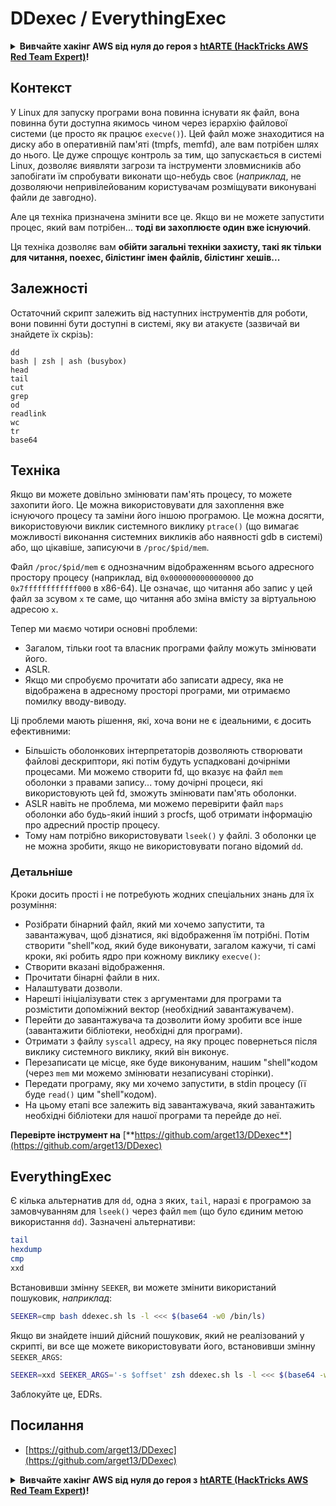 # DDexec / EverythingExec

<details>

<summary><strong>Вивчайте хакінг AWS від нуля до героя з</strong> <a href="https://training.hacktricks.xyz/courses/arte"><strong>htARTE (HackTricks AWS Red Team Expert)</strong></a><strong>!</strong></summary>

Інші способи підтримки HackTricks:

* Якщо ви хочете побачити вашу **компанію в рекламі HackTricks** або **завантажити HackTricks у форматі PDF**, перевірте [**ПЛАНИ ПІДПИСКИ**](https://github.com/sponsors/carlospolop)!
* Отримайте [**офіційний PEASS & HackTricks мерч**](https://peass.creator-spring.com)
* Відкрийте для себе [**Сім'ю PEASS**](https://opensea.io/collection/the-peass-family), нашу колекцію ексклюзивних [**NFT**](https://opensea.io/collection/the-peass-family)
* **Приєднуйтесь до** 💬 [**групи Discord**](https://discord.gg/hRep4RUj7f) або [**групи telegram**](https://t.me/peass) або **слідкуйте** за нами на **Twitter** 🐦 [**@hacktricks_live**](https://twitter.com/hacktricks_live)**.**
* **Поділіться своїми хакерськими трюками, надсилайте PR до** [**HackTricks**](https://github.com/carlospolop/hacktricks) **і** [**HackTricks Cloud**](https://github.com/carlospolop/hacktricks-cloud) **репозиторіїв на GitHub.**

</details>

## Контекст

У Linux для запуску програми вона повинна існувати як файл, вона повинна бути доступна якимось чином через ієрархію файлової системи (це просто як працює `execve()`). Цей файл може знаходитися на диску або в оперативній пам'яті (tmpfs, memfd), але вам потрібен шлях до нього. Це дуже спрощує контроль за тим, що запускається в системі Linux, дозволяє виявляти загрози та інструменти зловмисників або запобігати їм спробувати виконати що-небудь своє (_наприклад_, не дозволяючи непривілейованим користувачам розміщувати виконувані файли де завгодно).

Але ця техніка призначена змінити все це. Якщо ви не можете запустити процес, який вам потрібен... **тоді ви захоплюєте один вже існуючий**.

Ця техніка дозволяє вам **обійти загальні техніки захисту, такі як тільки для читання, noexec, білістинг імен файлів, білістинг хешів...**

## Залежності

Остаточний скрипт залежить від наступних інструментів для роботи, вони повинні бути доступні в системі, яку ви атакуєте (зазвичай ви знайдете їх скрізь):
```
dd
bash | zsh | ash (busybox)
head
tail
cut
grep
od
readlink
wc
tr
base64
```
## Техніка

Якщо ви можете довільно змінювати пам'ять процесу, то можете захопити його. Це можна використовувати для захоплення вже існуючого процесу та заміни його іншою програмою. Це можна досягти, використовуючи виклик системного виклику `ptrace()` (що вимагає можливості виконання системних викликів або наявності gdb в системі) або, що цікавіше, записуючи в `/proc/$pid/mem`.

Файл `/proc/$pid/mem` є однозначним відображенням всього адресного простору процесу (наприклад, від `0x0000000000000000` до `0x7ffffffffffff000` в x86-64). Це означає, що читання або запис у цей файл за зсувом `x` те саме, що читання або зміна вмісту за віртуальною адресою `x`.

Тепер ми маємо чотири основні проблеми:

* Загалом, тільки root та власник програми файлу можуть змінювати його.
* ASLR.
* Якщо ми спробуємо прочитати або записати адресу, яка не відображена в адресному просторі програми, ми отримаємо помилку вводу-виводу.

Ці проблеми мають рішення, які, хоча вони не є ідеальними, є досить ефективними:

* Більшість оболонкових інтерпретаторів дозволяють створювати файлові дескриптори, які потім будуть успадковані дочірніми процесами. Ми можемо створити fd, що вказує на файл `mem` оболонки з правами запису... тому дочірні процеси, які використовують цей fd, зможуть змінювати пам'ять оболонки.
* ASLR навіть не проблема, ми можемо перевірити файл `maps` оболонки або будь-який інший з procfs, щоб отримати інформацію про адресний простір процесу.
* Тому нам потрібно використовувати `lseek()` у файлі. З оболонки це не можна зробити, якщо не використовувати погано відомий `dd`.

### Детальніше

Кроки досить прості і не потребують жодних спеціальних знань для їх розуміння:

* Розібрати бінарний файл, який ми хочемо запустити, та завантажувач, щоб дізнатися, які відображення їм потрібні. Потім створити "shell"код, який буде виконувати, загалом кажучи, ті самі кроки, які робить ядро при кожному виклику `execve()`:
* Створити вказані відображення.
* Прочитати бінарні файли в них.
* Налаштувати дозволи.
* Нарешті ініціалізувати стек з аргументами для програми та розмістити допоміжний вектор (необхідний завантажувачем).
* Перейти до завантажувача та дозволити йому зробити все інше (завантажити бібліотеки, необхідні для програми).
* Отримати з файлу `syscall` адресу, на яку процес повернеться після виклику системного виклику, який він виконує.
* Перезаписати це місце, яке буде виконуваним, нашим "shell"кодом (через `mem` ми можемо змінювати незаписувані сторінки).
* Передати програму, яку ми хочемо запустити, в stdin процесу (її буде `read()` цим "shell"кодом).
* На цьому етапі все залежить від завантажувача, який завантажить необхідні бібліотеки для нашої програми та перейде до неї.

**Перевірте інструмент на** [**https://github.com/arget13/DDexec**](https://github.com/arget13/DDexec)

## EverythingExec

Є кілька альтернатив для `dd`, одна з яких, `tail`, наразі є програмою за замовчуванням для `lseek()` через файл `mem` (що було єдиним метою використання `dd`). Зазначені альтернативи:
```bash
tail
hexdump
cmp
xxd
```
Встановивши змінну `SEEKER`, ви можете змінити використаний пошуковик, _наприклад_:
```bash
SEEKER=cmp bash ddexec.sh ls -l <<< $(base64 -w0 /bin/ls)
```
Якщо ви знайдете інший дійсний пошуковик, який не реалізований у скрипті, ви все ще можете використовувати його, встановивши змінну `SEEKER_ARGS`:
```bash
SEEKER=xxd SEEKER_ARGS='-s $offset' zsh ddexec.sh ls -l <<< $(base64 -w0 /bin/ls)
```
Заблокуйте це, EDRs.

## Посилання
* [https://github.com/arget13/DDexec](https://github.com/arget13/DDexec)

<details>

<summary><strong>Вивчайте хакінг AWS від нуля до героя з</strong> <a href="https://training.hacktricks.xyz/courses/arte"><strong>htARTE (HackTricks AWS Red Team Expert)</strong></a><strong>!</strong></summary>

Інші способи підтримки HackTricks:

* Якщо ви хочете побачити вашу **компанію рекламовану в HackTricks** або **завантажити HackTricks у форматі PDF**, перевірте [**ПЛАНИ ПІДПИСКИ**](https://github.com/sponsors/carlospolop)!
* Отримайте [**офіційний PEASS & HackTricks мерч**](https://peass.creator-spring.com)
* Відкрийте для себе [**Сім'ю PEASS**](https://opensea.io/collection/the-peass-family), нашу колекцію ексклюзивних [**NFT**](https://opensea.io/collection/the-peass-family)
* **Приєднуйтесь до** 💬 [**групи Discord**](https://discord.gg/hRep4RUj7f) або [**групи Telegram**](https://t.me/peass) або **слідкуйте** за нами на **Twitter** 🐦 [**@hacktricks_live**](https://twitter.com/hacktricks_live)**.**
* **Поділіться своїми хакерськими трюками, надсилайте PR до** [**HackTricks**](https://github.com/carlospolop/hacktricks) та [**HackTricks Cloud**](https://github.com/carlospolop/hacktricks-cloud) репозиторіїв GitHub.

</details>

